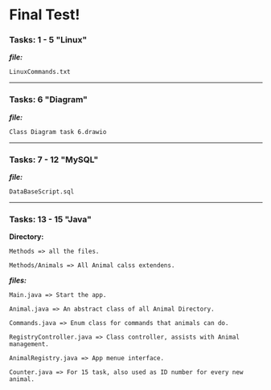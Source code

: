 # Final Test!

### Tasks: 1 - 5 "Linux"

**_file:_**

    LinuxCommands.txt

---

### Tasks: 6 "Diagram"

**_file:_**

    Class Diagram task 6.drawio

---

### Tasks: 7 - 12 "MySQL"

**_file:_**

    DataBaseScript.sql

---

### Tasks: 13 - 15 "Java"

**Directory:**

    Methods => all the files.

    Methods/Animals => All Animal calss extendens.

**_files:_**

    Main.java => Start the app.

    Animal.java => An abstract class of all Animal Directory.

    Commands.java => Enum class for commands that animals can do.

    RegistryController.java => Class controller, assists with Animal management.

    AnimalRegistry.java => App menue interface.

    Counter.java => For 15 task, also used as ID number for every new animal.

